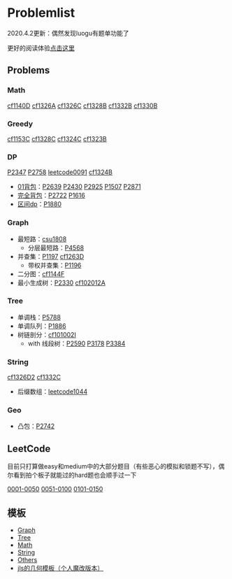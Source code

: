 # Problemlist

2020.4.2更新：偶然发现luogu有题单功能了

更好的阅读体验[点击这里](https://monkeyoliver.github.io/Problemlist/)

## Problems

### Math

[cf1140D](Problems/codeforces/1140D.md) [cf1326A](Problems/codeforces/1326A.md) [cf1326C](Problems/codeforces/1326C.md) [cf1328B](Problems/codeforces/1328B.md) [cf1332B](Problems/codeforces/1332B.md) [cf1330B](Problems/codeforces/1330B.md)

### Greedy

[cf1153C](Problems/codeforces/1153C.md) [cf1328C](Problems/codeforces/1328C.md) [cf1324C](Problems/codeforces/1324C.md) [cf1323B](Problems/codeforces/1323B.md)

### DP

[P2347](Problems/luogu/P2347.md) [P2758](Problems/luogu/P2758.md) [leetcode0091](LeetCode/leetcode0091.md) [cf1324B](Problems/codeforces/1324B.md)

- [01背包](https://oi-wiki.org/dp/knapsack/#0-1)：[P2639](Problems/luogu/P2639.md) [P2430](Problems/luogu/P2430.md) [P2925](Problems/luogu/P2925.md) [P1507](Problems/luogu/P1507.md) [P2871](Problems/luogu/P2871.md)
- [完全背包](https://oi-wiki.org/dp/knapsack/#_1)：[P2722](Problems/luogu/P2722.md) [P1616](Problems/luogu/P1616.md)
- [区间dp](https://oi-wiki.org/dp/interval/)：[P1880](Problems/luogu/P1880.md)

### Graph

- 最短路：[csu1808](Problems/others/csu1808.md)
  - 分层最短路：[P4568](Problems/luogu/P4568.md)
- 并查集：[P1197](Problems/luogu/P1197.md) [cf1263D](Problems/codeforces/1263D.md)
  - 带权并查集：[P1196](Problems/luogu/P1196.md)
- 二分图：[cf1144F](Problems/codeforces/1144F.md)
- 最小生成树：[P2330](Problems/luogu/P2330.md) [cf102012A](Problems/codeforces/102012A.md)

### Tree

- 单调栈：[P5788](Problems/luogu/P5788.md)
- 单调队列：[P1886](Problems/luogu/P1886.md)
- 树链剖分：[cf101002I](Problems/codeforces/101002I.md)
  - with 线段树：[P2590](Problems/luogu/P2590.md) [P3178](Problems/luogu/P3178.md) [P3384](Problems/luogu/P3384.md)

### String

[cf1326D2](Problems/codeforces/1326D2.md) [cf1332C](Problems/codeforces/1332C.md)

- 后缀数组：[leetcode1044](LeetCode/leetcode1044.md)

### Geo

- 凸包：[P2742](Problems/luogu/P2742.md)

## LeetCode

目前只打算做easy和medium中的大部分题目（有些恶心的模拟和锁题不写），偶尔看到拍个板子就能过的hard题也会顺手过一下

[0001-0050](LeetCode/leetcode0001-0050.md)
[0051-0100](LeetCode/leetcode0051-0100.md)
[0101-0150](LeetCode/leetcode0101-0150.md)

## 模板

- [Graph](moban/Graph.md)
- [Tree](moban/Tree.md)
- [Math](moban/Math.md)
- [String](moban/String.md)
- [Others](moban/Others.md)
- [jls的几何模板（个人魔改版本）](moban/geo.cpp)
